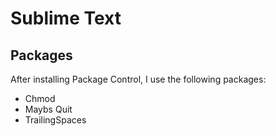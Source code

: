 # Sublime Text

## Packages

After installing Package Control, I use the following packages:

- Chmod
- Maybs Quit
- TrailingSpaces
